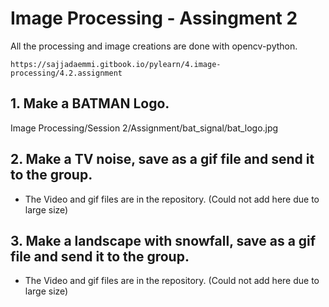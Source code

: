 # Image Processing - Assingment 2

All the processing and image creations are done with opencv-python.

`https://sajjadaemmi.gitbook.io/pylearn/4.image-processing/4.2.assignment`

## 1. Make a BATMAN Logo.

Image Processing/Session 2/Assignment/bat_signal/bat_logo.jpg

## 2. Make a TV noise, save as a gif file and send it to the group.

* The Video and gif files are in the repository. (Could not add here due to large size)
  
## 3. Make a landscape with snowfall, save as a gif file and send it to the group.

* The Video and gif files are in the repository. (Could not add here due to large size)
